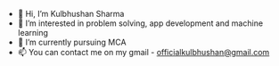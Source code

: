 - 👋 Hi, I’m Kulbhushan Sharma
- 👀 I’m interested in problem solving, app development and machine learning
- 🌱 I’m currently pursuing MCA
- 📫 You can contact me on my gmail - officialkulbhushan@gmail.com

<!---
developer-kulbhushan/developer-kulbhushan is a ✨ special ✨ repository because its `README.md` (this file) appears on your GitHub profile.
You can click the Preview link to take a look at your changes.
--->
